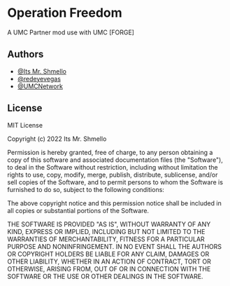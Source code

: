 
# Operation Freedom

A UMC Partner mod use with UMC [FORGE]
## Authors

- [@Its Mr. Shmello](https://theumcnetwork.com/its-mr-shmello)
- [@redeyevegas](https://discord.gg/vMKWDD5wVF)
- [@UMCNetwork](https://www.theumcnetwork.com)

## License

MIT License

Copyright (c) 2022 Its Mr. Shmello

Permission is hereby granted, free of charge, to any person obtaining a copy
of this software and associated documentation files (the "Software"), to deal
in the Software without restriction, including without limitation the rights
to use, copy, modify, merge, publish, distribute, sublicense, and/or sell
copies of the Software, and to permit persons to whom the Software is
furnished to do so, subject to the following conditions:

The above copyright notice and this permission notice shall be included in all
copies or substantial portions of the Software.

THE SOFTWARE IS PROVIDED "AS IS", WITHOUT WARRANTY OF ANY KIND, EXPRESS OR
IMPLIED, INCLUDING BUT NOT LIMITED TO THE WARRANTIES OF MERCHANTABILITY,
FITNESS FOR A PARTICULAR PURPOSE AND NONINFRINGEMENT. IN NO EVENT SHALL THE
AUTHORS OR COPYRIGHT HOLDERS BE LIABLE FOR ANY CLAIM, DAMAGES OR OTHER
LIABILITY, WHETHER IN AN ACTION OF CONTRACT, TORT OR OTHERWISE, ARISING FROM,
OUT OF OR IN CONNECTION WITH THE SOFTWARE OR THE USE OR OTHER DEALINGS IN THE
SOFTWARE.


